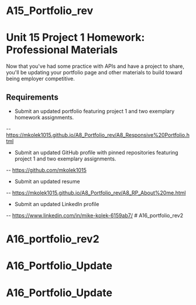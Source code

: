 # A15_Portfolio_rev


# Unit 15 Project 1 Homework: Professional Materials

Now that you've had some practice with APIs and have a project to share, you'll be updating your portfolio page and other materials to build toward being employer competitive.

## Requirements

* Submit an updated portfolio featuring project 1 and two exemplary homework assignments.

-- https://mkolek1015.github.io/A8_Portfolio_rev/A8_Responsive%20Portfolio.html 

* Submit an updated GitHub profile with pinned repositories featuring project 1 and two exemplary assignments.

--  https://github.com/mkolek1015 

* Submit an updated resume

--  https://mkolek1015.github.io/A8_Portfolio_rev/A8_RP_About%20me.html

* Submit an updated LinkedIn profile

--  https://www.linkedin.com/in/mike-kolek-6159ab7/ # A16_portfolio_rev2
# A16_portfolio_rev2
# A16_Portfolio_Update
# A16_Portfolio_Update
